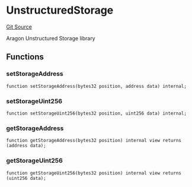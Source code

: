 # UnstructuredStorage
[Git Source](https://github.com/lidofinance/community-staking-module/blob/3a4f57c9cf742468b087015f451ef8dce648f719/src/lib/UnstructuredStorage.sol)

Aragon Unstructured Storage library


## Functions
### setStorageAddress


```solidity
function setStorageAddress(bytes32 position, address data) internal;
```

### setStorageUint256


```solidity
function setStorageUint256(bytes32 position, uint256 data) internal;
```

### getStorageAddress


```solidity
function getStorageAddress(bytes32 position) internal view returns (address data);
```

### getStorageUint256


```solidity
function getStorageUint256(bytes32 position) internal view returns (uint256 data);
```

